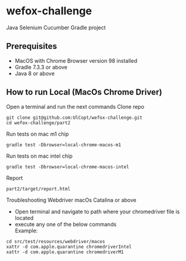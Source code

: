 # wefox-challenge
Java Selenium Cucumber Gradle project

## Prerequisites
- MacOS with Chrome Browser version 98 installed
- Gradle 7.3.3 or above
- Java 8 or above

##  How to run Local (MacOs Chrome Driver)
Open a terminal and run the next commands
Clone repo
```
git clone git@github.com:UlCopt/wefox-challenge.git
cd wefox-challenge/part2
```

Run tests on mac m1 chip
```
gradle test -Dbrowser=local-chrome-macos-m1    
```

Run tests on mac intel chip
```
gradle test -Dbrowser=local-chrome-macos-intel    
```

Report
```
part2/target/report.html       
```


Troubleshooting Webdriver macOs Catalina or above

- Open terminal and navigate to path where your chromedriver file is located 
- execute any one of the below commands     
Example:
```
cd src/test/resources/webdriver/macos 
xattr -d com.apple.quarantine chromedriverIntel
xattr -d com.apple.quarantine chromedriverM1  
```

